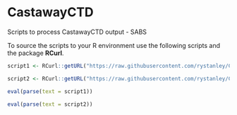 # CastawayCTD
Scripts to process CastawayCTD output - SABS

To source the scripts to your R environment use the following scripts and the package **RCurl**.

```r
script1 <- RCurl::getURL("https://raw.githubusercontent.com/rystanley/CastawayCTD/master/CTDProcess.R",ssl.verifypeer = FALSE)

script2 <- RCurl::getURL("https://raw.githubusercontent.com/rystanley/CastawayCTD/master/CTDProcessBatchProcess.R",ssl.verifypeer = FALSE)

eval(parse(text = script1))

eval(parse(text = script2))
```
